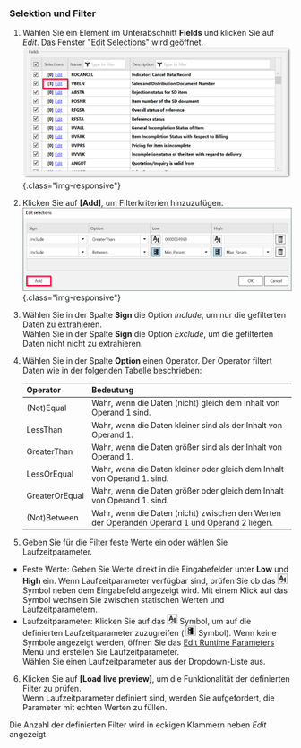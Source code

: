 ### Selektion und Filter

1. Wählen Sie ein Element im Unterabschnitt **Fields** und klicken Sie auf *Edit*. Das Fenster "Edit Selections" wird geöffnet.<br> 
![ODP Fields](/img/content/odp/odp-fiter.png){:class="img-responsive"}<br>
2. Klicken Sie auf **[Add]**, um Filterkriterien hinzuzufügen. <br>
![ODP Selection With Parameters](/img/content/odp/odp-selection-with-parameters.png){:class="img-responsive"}
3. Wählen Sie in der Spalte **Sign** die Option *Include*, um nur die gefilterten Daten zu extrahieren.<br>
Wählen Sie in der Spalte **Sign** die Option *Exclude*, um die gefilterten Daten nicht nicht zu extrahieren.
4. Wählen Sie in der Spalte **Option** einen Operator. Der Operator filtert Daten wie in der folgenden Tabelle beschrieben:

   | Operator   |      Bedeutung      |  
   |:---------|:------------- |
   |(Not)Equal |  Wahr, wenn die Daten (nicht) gleich dem Inhalt von Operand 1 sind.|
   |LessThan  | Wahr, wenn die Daten kleiner sind als der Inhalt von Operand 1.|
   |GreaterThan |  Wahr, wenn die Daten größer sind als der Inhalt von Operand 1.|
   |LessOrEqual | Wahr, wenn die Daten kleiner oder gleich dem Inhalt von Operand 1. sind.|
   |GreaterOrEqual |  Wahr, wenn die Daten größer oder gleich dem Inhalt von Operand 1. sind.|
   |(Not)Between | Wahr, wenn die Daten (nicht) zwischen den Werten der Operanden Operand 1 und Operand 2 liegen. |

5. Geben Sie für die Filter feste Werte ein oder wählen Sie Laufzeitparameter. <br>
- Feste Werte: Geben Sie Werte direkt in die Eingabefelder unter **Low** und **High** ein.
Wenn Laufzeitparameter verfügbar sind, prüfen Sie ob das ![static-value](/img/content/icons/runtime-parameters-static.png) Symbol neben dem Eingabefeld angezeigt wird.
Mit einem Klick auf das Symbol wechseln Sie zwischen statischen Werten und Laufzeitparametern.
- Laufzeitparameter: Klicken Sie auf das ![static-value](/img/content/icons/runtime-parameters-static.png) Symbol, um auf die definierten Laufzeitparameter zuzugreifen ( ![dynamic-value](/img/content/icons/runtime-parameters-dynamic.png) Symbol).
Wenn keine Symbole angezeigt werden, öffnen Sie das [Edit Runtime Parameters](./odp-settings#edit-runtime-parameters) Menü und erstellen Sie Laufzeitparameter.<br>
Wählen Sie einen Laufzeitparameter aus der Dropdown-Liste aus.
6. Klicken Sie auf **[Load live preview]**, um die Funktionalität der definierten Filter zu prüfen. <br>
Wenn Laufzeitparameter definiert sind, werden Sie aufgefordert, die Parameter mit echten Werten zu füllen. 

Die Anzahl der definierten Filter wird in eckigen Klammern neben *Edit* angezeigt.
